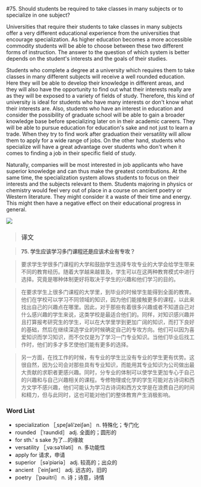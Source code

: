 #75. Should students be required to take classes in many subjects or to specialize in one subject?

Universities that require their students to take classes in many subjects offer a very different educational experience from the universities that encourage specialization. As higher education becomes a more accessible commodity students will be able to choose between these two different forms of instruction. The answer to the question of which system is better depends on the student's interests and the goals of their studies.

Students who complete a degree at a university which requires them to take classes in many different subjects will receive a well rounded education. Here they will be able to develop their knowledge in different areas, and they will also have the opportunity to find out what their interests really are as they will be exposed to a variety of fields of study. Therefore, this kind of university is ideal for students who have many interests or don't know what their interests are. Also, students who have an interest in education and consider the possibility of graduate school will be able to gain a broader knowledge base before specializing later on in their academic careers. They will be able to pursue education for education's sake and not just to learn a trade. When they try to find work after graduation their versatility will allow them to apply for a wide range of jobs. On the other hand, students who specialize will have a great advantage over students who don't when it comes to finding a job in their specific field of study.

Naturally, companies will be most interested in job applicants who have superior knowledge and can thus make the greatest contributions. At the same time, the specialization system allows students to focus on their interests and the subjects relevant to them. Students majoring in physics or chemistry would feel very out of place in a course on ancient poetry or Western literature. They might consider it a waste of their time and energy. This might then have a negative effect on their educational progress in general.

![](images/TOEFL-iBT-High-Score-Essays-075.jpg)

> ### 译文

> **75. 学生应该学习多门课程还是应该术业有专攻？**

> 要求学生学很多门课程的大学和鼓励学生选择专攻专业的大学会给学生带来不同的教育经历。随着大学越来越普及，学生可以在这两种教育模式中进行选择。究竟是哪种体制更好将取决于学生的兴趣和他们学习的目的。

> 在要求学生上很多门课程的大学里，到毕业的时候学生能得到全面的教育。他们在学校可以学习不同领域的知识，因为他们能接触更多的课程，以此来找出自己的兴趣点在哪里。因此，对于那些有着很多兴趣或者不知道自己对什么感兴趣的学生来说，这类学校是最适合他们的。同样，对知识感兴趣并且打算报考研究生的学生，可以在大学里学到更加广阔的知识，而打下良好的基础，然后在继续深造学业的时候确定自己的专攻方向。他们可以因为喜爱知识而学习知识，而不仅仅是为了学习一门专业知识。当他们毕业后找工作时，他们的多才多艺使他们能有更多的选择。

> 另一方面，在找工作的时候，有专业的学生比没有专业的学生更有优势。这很自然，因为公司会对那些具有专业知识，而能用其专业知识为公司做出最大贡献的求职者更感兴趣。同时，分专业的体制可以使学生更加专心于自己的兴趣和与自己兴趣相关的课程。专修物理或化学的学生可能对古诗词和西方文学不感兴趣，他们可能认为学习古诗词和西方文学是在浪费自己的时间和精力，但与此同时，这也可能对他们的整体教育产生消极影响。 

### Word List

 * specialization ［ˌspeʃəliˈzeiʃən］ n. 特殊化；专门化
 * rounded ［ˈraundid］ adj. 全面的；圆形的
 * for sth.’ s sake 为了…的缘故
 * versatility ［ˌvə:səˈtiləti］ n. 多功能性
 * apply for 请求，申请
 * superior ［səˈpiəriə］ adj. 较高的；出众的
 * ancient ［ˈeinʃənt］ adj. 远古的，旧的
 * poetry ［ˈpəuitri］ n. 诗；诗意，诗情
